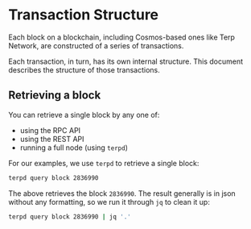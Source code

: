 # Transaction Structure

Each block on a blockchain, including Cosmos-based ones like Terp Network, are constructed of a series
of transactions.

Each transaction, in turn, has its own internal structure. This document describes the structure
of those transactions.

## Retrieving a block

You can retrieve a single block by any one of:

* using the RPC API
* using the REST API
* running a full node (using `terpd`)

For our examples, we use `terpd` to retrieve a single block:

```sh
terpd query block 2836990
```

The above retrieves the block `2836990`. The result generally is in json without any formatting,
so we run it through `jq` to clean it up:

```sh
terpd query block 2836990 | jq '.'
```
